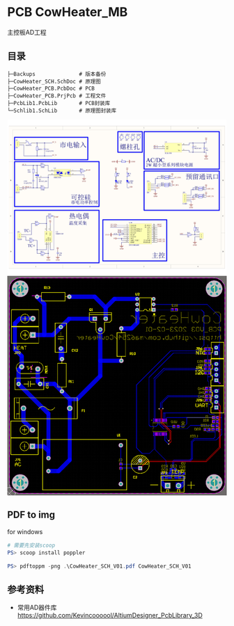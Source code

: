 # PCB CowHeater_MB

主控板AD工程

## 目录

```plaintext
├─Backups              # 版本备份
├─CowHeater_SCH.SchDoc # 原理图
├─CowHeater_PCB.PcbDoc # PCB
├─CowHeater_PCB.PrjPcb # 工程文件
├─PcbLib1.PcbLib       # PCB封装库
└─Schlib1.SchLib       # 原理图封装库
```

![sch](./Backups/V03/CowHeater_SCH_V03.png)
![sch](./Backups/V03/CowHeater_PCB_V03.png)

## PDF to img

for windows

```powershell
# 需要先安装scoop
PS> scoop install poppler
```

```powershell
PS> pdftoppm -png .\CowHeater_SCH_V01.pdf CowHeater_SCH_V01
```

## 参考资料

- 常用AD器件库 <https://github.com/Kevincoooool/AltiumDesigner_PcbLibrary_3D>
